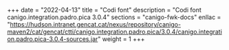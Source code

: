 +++
date        = "2022-04-13"
title       = "Codi font"
description = "Codi font canigo.integration.padro.pica 3.0.4"
sections    = "canigo-fwk-docs"
enllac		= "https://hudson.intranet.gencat.cat/nexus/repository/canigo-maven2/cat/gencat/ctti/canigo.integration.padro.pica/3.0.4/canigo.integration.padro.pica-3.0.4-sources.jar"
weight		= 1
+++

